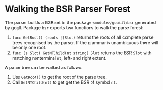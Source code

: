 # Walking the BSR Parser Forest

The parser builds a BSR set in the package `<module>/goutil/bsr` generated by gogll. Package `bsr` exports two functions to walk the parse forest:

1. `func GetRoot() (roots []Slot)` returns the roots of all complete parse trees recognised by the parser. If the grammar is unambiguous there will be only one root.
1. `func (s Slot) GetNTChild(nt string) Slot` returns the BSR `Slot` with matching nonterminal `nt`, left- and right extent.

A parse tree can be walked as follows:

1. Use `GetRoot()` to get the root of the parse tree.
1. Call `GetNTChild(nt)` to get get the BSR of symbol `nt`.